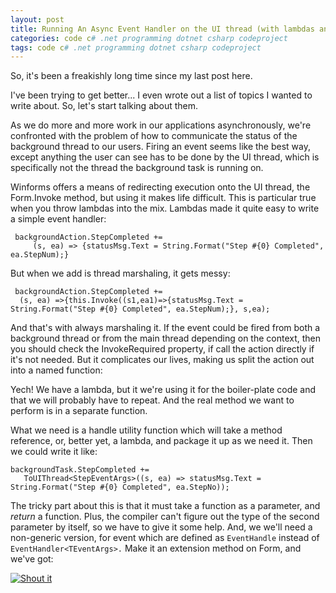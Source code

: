 ```yaml
---
layout: post
title: Running An Async Event Handler on the UI thread (with lambdas and extension methods!)
categories: code c# .net programming dotnet csharp codeproject
tags: code c# .net programming dotnet csharp codeproject
---
```


  
So, it's been a freakishly long time since my last post here. 

I've been trying to get better... I even wrote out a list of topics I wanted to write about.  So, let's start talking about them.

As we do more and more work in our applications asynchronously, we're confronted with the problem of how to communicate the status of the background thread to our users.  Firing an event seems like the best way, except anything the user can see has to be done by the UI thread, which is specifically not the thread the background task is running on.

Winforms offers a means of redirecting execution onto the UI thread, the Form.Invoke method, but using it makes life difficult.   This is particular true when you throw lambdas into the mix.  Lambdas made it quite easy to write a simple event handler:

     backgroundAction.StepCompleted +=
         (s, ea) => {statusMsg.Text = String.Format("Step #{0} Completed", ea.StepNum);}


But when we add is thread marshaling, it gets messy:

     backgroundAction.StepCompleted +=
      (s, ea) =>{this.Invoke((s1,ea1)=>{statusMsg.Text = String.Format("Step #{0} Completed", ea.StepNum);}, s,ea);


And that's with always marshaling it.  If the event could be fired from both a background thread or from the main thread depending on the context, then you should check the InvokeRequired property, if call the action directly if it's not needed.  But it  complicates our lives, making us split the action out into a named function:

<script src="https://gist.github.com/jamescurran/5452468.js">   </script>


Yech!  We have a lambda, but it we're using it for the boiler-plate code and that we will probably have to repeat.  And the real method we want to perform is in a separate function.

What we need is a handle utility function which will take a method reference, or, better yet, a lambda, and package it up as we need it. Then we could write it like: 

    backgroundTask.StepCompleted += 
       ToUIThread<StepEventArgs>((s, ea) => statusMsg.Text = String.Format("Step #{0} Completed", ea.StepNo));

The tricky part about this is that it must take a function as a parameter, and *return* a function. Plus, the compiler can't figure out the type of the second parameter by itself, so we have to give it some help.  And, we we'll need a non-generic version, for event which are defined as `EventHandle` instead of `EventHandler<TEventArgs>.`   Make it an extension method on Form, and we've got:

<script src="https://gist.github.com/jamescurran/5452498.js">    </script>

<a href="http://dotnetshoutout.com/Honest-Illusion-Running-An-Async-Event-Handler-on-the-UI-thread-with-lambdas-and-extension-methods">
  <img alt="Shout it" src="http://dotnetshoutout.com/image.axd url=http%3A%2F%2Fhonestillusion.com%2Fblogs%2Fblog_0%2Farchive%2F2011%2F03%2F15%2Frunning-an-async-event-handler-on-the-ui-thread-with-lambdas-and-extension-methods.aspx" style="border:0px;" />
</a>